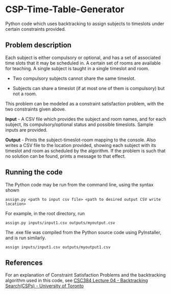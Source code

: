 # CSP-Time-Table-Generator
Python code which uses backtracking to assign subjects to timeslots under certain constraints provided. 



## Problem description
Each subject is either compulsory or optional, and has a set of associated time slots that it may be scheduled in. A certain set of rooms are available for teaching. A single subject is taught in a single timeslot and room.


* Two compulsory subjects cannot share the same timeslot.

* Subjects can share a timeslot (if at most one of them is compulsory) but not a room.


This problem can be modeled as a constraint satisfaction problem, with the two constraints given above.


**Input** - 
A CSV file which provides the subject and room names, and for each subject, its compulsory/optional status and possible timeslots. Sample inputs are provided.

**Output** - 
Prints the subject-timeslot-room mapping to the console. Also writes a CSV file to the location provided, showing each subject with its timeslot and room as scheduled by the algorithm.
If the problem is such that no solution can be found, prints a message to that effect. 


## Running the code

The Python code may be run from the command line, using the syntax shown
```
assign.py <path to input csv file> <path to desired output CSV write location>
 ```
 
 For example, in the root directory, run
 
 ```
 assign.py inputs/input1.csv outputs/myoutput.csv
 ```
 
 
 The .exe file was compiled from the Python source code using PyInstaller, and is run similarly.
 
  ```
  assign inputs/input1.csv outputs/myoutput1.csv
  ```

## References
For an explanation of Constraint Satisfaction Problems and the backtracking algorithm used in this code, see [CSC384 Lecture 04 - Backtracking Search(CSPs) - University of Toronto](https://www.cs.toronto.edu/~sheila/384/w11/Lectures/csc384w11-Lecture-04-Backtracking-Search.pdf)

